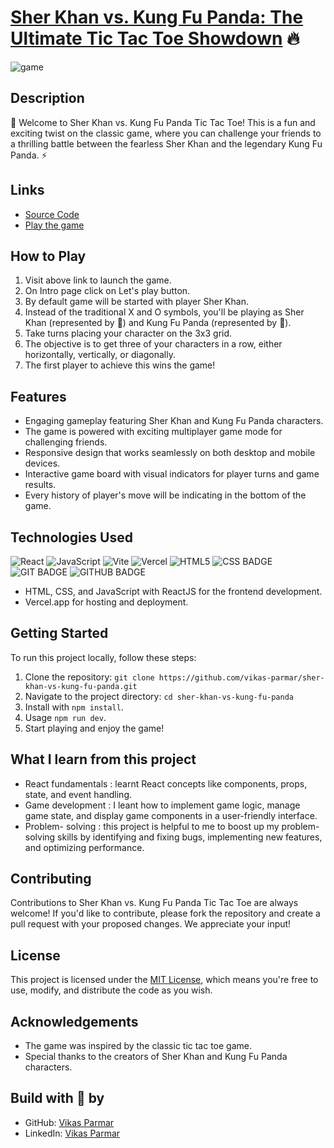 # [Sher Khan vs. Kung Fu Panda: The Ultimate Tic Tac Toe Showdown](https://sher-khan-vs-kung-fu-panda.vercel.app/) 🔥

![game](https://github.com/vikas-parmar/sher-khan-vs-kung-fu-panda/assets/122597785/f8bf3fee-32da-4a2f-b728-dfc50f440928)

## Description
:pushpin: Welcome to Sher Khan vs. Kung Fu Panda Tic Tac Toe! This is a fun and exciting twist on the classic game, where you can challenge your friends to a thrilling battle between the fearless Sher Khan and the legendary Kung Fu Panda. :zap:


## Links
- [Source Code](https://github.com/vikas-parmar/sher-khan-vs-kung-fu-panda/)
- [Play the game](https://sher-khan-vs-kung-fu-panda.vercel.app/)

## How to Play

1. Visit above link to launch the game.
2. On Intro page click on Let's play button.
3. By default game will be started with player Sher Khan.
4. Instead of the traditional X and O symbols, you'll be playing as Sher Khan (represented by 🦁) and Kung Fu Panda (represented by 🐼).
6. Take turns placing your character on the 3x3 grid.
7. The objective is to get three of your characters in a row, either horizontally, vertically, or diagonally.
8. The first player to achieve this wins the game!

## Features

- Engaging gameplay featuring Sher Khan and Kung Fu Panda characters.
- The game is powered with exciting multiplayer game mode for challenging friends.
- Responsive design that works seamlessly on both desktop and mobile devices.
- Interactive game board with visual indicators for player turns and game results.
- Every history of player's move will be indicating in the bottom of the game.


## Technologies Used
![React](https://img.shields.io/badge/react-%2320232a.svg?style=for-the-badge&logo=react&logoColor=%2361DAFB)
![JavaScript](https://img.shields.io/badge/javascript-%23323330.svg?style=for-the-badge&logo=javascript&logoColor=%23F7DF1E)
![Vite](https://img.shields.io/badge/vite-%23646CFF.svg?style=for-the-badge&logo=vite&logoColor=white)
![Vercel](https://img.shields.io/badge/vercel-%23000000.svg?style=for-the-badge&logo=vercel&logoColor=white)
![HTML5](https://img.shields.io/badge/html5-%23E34F26.svg?style=for-the-badge&logo=html5&logoColor=white)
![CSS BADGE](https://img.shields.io/badge/CSS-239120?&style=for-the-badge&logo=css3&logoColor=white)
![GIT BADGE](https://img.shields.io/badge/GIT-E44C30?style=for-the-badge&logo=git&logoColor=white)
![GITHUB BADGE](https://img.shields.io/badge/GitHub-100000?style=for-the-badge&logo=github&logoColor=white)

- HTML, CSS, and JavaScript with ReactJS for the frontend development.
- Vercel.app for hosting and deployment.

## Getting Started

To run this project locally, follow these steps:

1. Clone the repository: `git clone https://github.com/vikas-parmar/sher-khan-vs-kung-fu-panda.git`
2. Navigate to the project directory: `cd sher-khan-vs-kung-fu-panda`
3. Install with `npm install`.
4. Usage `npm run dev`.
5. Start playing and enjoy the game!

## What I learn from this project
- React fundamentals : learnt React concepts like components, props, state, and event handling.
- Game development : I leant how to implement game logic, manage game state, and display game components in a user-friendly interface.
- Problem- solving : this project is helpful to me to boost up my problem- solving skills by identifying and fixing bugs, implementing new features, and optimizing performance.

## Contributing

Contributions to Sher Khan vs. Kung Fu Panda Tic Tac Toe are always welcome! If you'd like to contribute, please fork the repository and create a pull request with your proposed changes. We appreciate your input!

## License

This project is licensed under the [MIT License](LICENSE), which means you're free to use, modify, and distribute the code as you wish.

## Acknowledgements

- The game was inspired by the classic tic tac toe game.
- Special thanks to the creators of Sher Khan and Kung Fu Panda characters.

## Build with 💜 by
- GitHub: [ Vikas Parmar ](https://github.com/vikas-parmar)
- LinkedIn: [ Vikas Parmar ](https://www.linkedin.com/in/vikas-parmar/)
